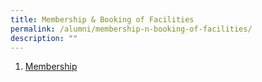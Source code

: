 ```yaml
---
title: Membership & Booking of Facilities
permalink: /alumni/membership-n-booking-of-facilities/
description: ""
---
```

1. [Membership](https://docs.google.com/forms/d/e/1FAIpQLSf3TqxQa6RfYiteqf2Gro6BqaRJPRHom5Ygt5MFyLH9C7EaxA/viewform?formkey=dHlrWHprMU5yQmtIQlZYdG9yZkV3ZlE6MQ)



